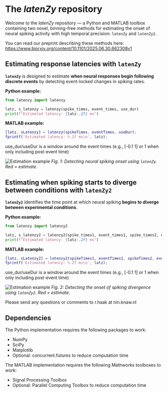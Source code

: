 # The *latenZy* repository

Welcome to the *latenZy* repository — a Python and MATLAB toolbox containing two novel, binning-free methods for estimating the onset of neural spiking activity with high temporal precision: `latenZy` and `latenZy2`.

You can read our preprint describing these methods here: https://www.biorxiv.org/content/10.1101/2025.06.30.662308v1



## Estimating response latencies with `latenZy`
**`latenZy`** is designed to estimate **when neural responses begin following discrete events** by detecting event-locked changes in spiking rates. 


**Python example:**
```python
from latenzy import latenzy

latz, s_latenzy = latenzy(spike_times, event_times, use_dur)
print(f"Estimated latency: {latz:.2f} ms")
```

**MATLAB example:**
```matlab
[latz, sLatenzy] = latenzy(spikeTimes, eventTimes, useDur);
fprintf('Estimated latency: %.2f ms\n', latz);
```

use_dur/useDur is a window around the event times (e.g., [-0.1 1] or 1 when only including post-event time)

![Estimation example](python/latenzy_ex.png)
*Fig. 1: Detecting neural spiking onset using `latenZy`. Red = estimate.*


## Estimating when spiking starts to diverge between conditions with `latenZy2`
**`latenZy2`** identifies the time point at which neural spiking **begins to diverge between experimental conditions**.
  
**Python example:**
```python
from latenzy import latenzy2

latz, s_latenzy2 = latenzy2(spike_times1, event_times1, spike_times2, event_times2, use_dur)
print(f"Estimated latency: {latz:.2f} ms")
```

**MATLAB example:**
```matlab
[latz, sLatenzy2] = latenzy2(spikeTimes1, eventTimes1, spikeTimes2, eventTimes2, useDur);
fprintf('Estimated latency: %.2f ms\n', latz);
```

use_dur/useDur is a window around the event times (e.g., [-0.1 1] or 1 when only including post-event time)

![Estimation example](python/latenzy2_ex.png)
*Fig. 2: Detecting the onset of spiking divergence using `latenZy2`. Red = estimate.*

Please send any questions or comments to r.haak at nin.knaw.nl

## Dependencies
The Python implementation requires the following packages to work:
- NumPy
- SciPy
- Matplotlib
- Optional: concurrent.futures to reduce computation time

The MATLAB implementation requires the following Mathworks toolboxes to work:
- Signal Processing Toolbox
- Optional: Parallel Computing Toolbox to reduce computation time

